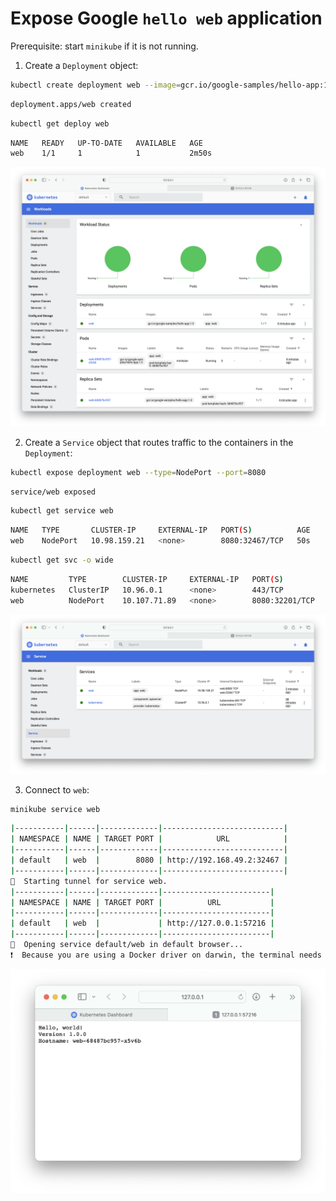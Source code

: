 # Expose Google `hello web` application

Prerequisite: start `minikube` if it is not running.

1. Create a `Deployment` object:

```bash
kubectl create deployment web --image=gcr.io/google-samples/hello-app:1.0
```

```bash
deployment.apps/web created
```

```bash
kubectl get deploy web
```

```bash
NAME   READY   UP-TO-DATE   AVAILABLE   AGE
web    1/1     1            1           2m50s
```

![web content](./img/02_deployment.png)

2. Create a `Service` object that routes traffic to the containers in the `Deployment`:

```bash
kubectl expose deployment web --type=NodePort --port=8080
```

```bash
service/web exposed
```

```bash
kubectl get service web
```

```bash
NAME   TYPE       CLUSTER-IP     EXTERNAL-IP   PORT(S)          AGE
web    NodePort   10.98.159.21   <none>        8080:32467/TCP   50s
```

```bash
kubectl get svc -o wide
```

```bash
NAME         TYPE        CLUSTER-IP     EXTERNAL-IP   PORT(S)          AGE     SELECTOR
kubernetes   ClusterIP   10.96.0.1      <none>        443/TCP          41m     <none>
web          NodePort    10.107.71.89   <none>        8080:32201/TCP   2m35s   app=web
```

![web content](./img/02_web.png)

3. Connect to `web`:

```bash
minikube service web
```

```bash
|-----------|------|-------------|---------------------------|
| NAMESPACE | NAME | TARGET PORT |            URL            |
|-----------|------|-------------|---------------------------|
| default   | web  |        8080 | http://192.168.49.2:32467 |
|-----------|------|-------------|---------------------------|
🏃  Starting tunnel for service web.
|-----------|------|-------------|------------------------|
| NAMESPACE | NAME | TARGET PORT |          URL           |
|-----------|------|-------------|------------------------|
| default   | web  |             | http://127.0.0.1:57216 |
|-----------|------|-------------|------------------------|
🎉  Opening service default/web in default browser...
❗  Because you are using a Docker driver on darwin, the terminal needs to be open to run it.
```

![web content](./img/02_web_content.png)
